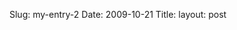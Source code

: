 Slug: my-entry-2
Date: 2009-10-21
Title:
layout: post

<a href="http://steveivy.typepad.com/.a/6a010534988cd3970b0120a60b57e7970b-pi" style="display: inline;"><img alt="" class="asset  asset-image at-xid-6a010534988cd3970b0120a60b57e7970b" src="https://steveivy.typepad.com/.a/6a010534988cd3970b0120a60b57e7970b-500wi" /></a> <br />
